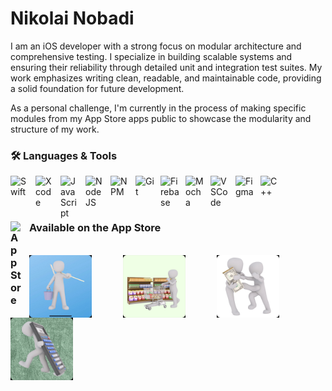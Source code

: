 # Nikolai Nobadi
I am an iOS developer with a strong focus on modular architecture and comprehensive testing. I specialize in building scalable systems and ensuring their reliability through detailed unit and integration test suites. My work emphasizes writing clean, readable, and maintainable code, providing a solid foundation for future development. 

As a personal challenge, I'm currently in the process of making specific modules from my App Store apps public to showcase the modularity and structure of my work.


### 🛠️ Languages & Tools
<img align="left" alt="Swift" width="30px" style="padding-right:10px;" src="https://cdn.jsdelivr.net/gh/devicons/devicon@latest/icons/swift/swift-original.svg"/>
<img align="left" alt="Xcode" width="30px" style="padding-right:10px;" img src="https://cdn.jsdelivr.net/gh/devicons/devicon@latest/icons/xcode/xcode-original.svg" />
<img align="left" alt="JavaScript" width="30px" style="padding-right:10px;" src="https://cdn.jsdelivr.net/gh/devicons/devicon/icons/javascript/javascript-plain.svg" />
<img align="left" alt="NodeJS" width="30px" style="padding-right:10px;" src="https://cdn.jsdelivr.net/gh/devicons/devicon/icons/nodejs/nodejs-original.svg" />
<img align="left" alt="NPM" width="30px" style="padding-right:10px;" img src="https://cdn.jsdelivr.net/gh/devicons/devicon@latest/icons/npm/npm-original-wordmark.svg" />
<img align="left" alt="Git" width="30px" style="padding-right:10px;" src="https://cdn.jsdelivr.net/gh/devicons/devicon/icons/git/git-original.svg" />
<img align="left" alt="Firebase" width="30px" style="padding-right:10px;" img src="https://cdn.jsdelivr.net/gh/devicons/devicon@latest/icons/firebase/firebase-original.svg" />
<img align="left" alt="Mocha" width="30px" style="padding-right:10px;" img src="https://cdn.jsdelivr.net/gh/devicons/devicon@latest/icons/mocha/mocha-original.svg" />
<img align="left" alt="VSCode" width="30px" style="padding-right:10px;" img src="https://cdn.jsdelivr.net/gh/devicons/devicon@latest/icons/vscode/vscode-original.svg" />
<img align="left" alt="Figma" width="30px" style="padding-right:10px;" img src="https://cdn.jsdelivr.net/gh/devicons/devicon@latest/icons/figma/figma-original.svg" />
<img align="left" alt="C++" width="30px" style="padding-right:10px;" src="https://cdn.jsdelivr.net/gh/devicons/devicon/icons/cplusplus/cplusplus-line.svg" />
<br />
<br />

#

### <img align="left" alt="App Store" width="20px" style="padding-right:10px;" src="https://upload.wikimedia.org/wikipedia/commons/6/67/App_Store_%28iOS%29.svg"/> Available on the App **Store**

<br />

<a href="https://apps.apple.com/app/icleanme/id1350310256">
    <img align="left" alt="iCleanMe" width="100px" style="padding-right:50px;" src="AppStoreIcons/iCleanMeIcon.jpg" >
</a>
<a href="https://apps.apple.com/us/app/igetgroceries/id1578530983">
    <img align="left" alt="iGetGroceries" width="100px" style="padding-right:50px;" src="AppStoreIcons/iGetGroceriesIcon.jpg" >
</a>
<a href="https://apps.apple.com/app/ioweyou-debt-tracker/id6450847298">
    <img align="left" alt="iOweYou" width="100px" style="padding-right:50px;"  src="AppStoreIcons/iOweYouIcon.jpg" >
</a>
<a href="https://apps.apple.com/us/app/iaddthree/id1389962750">
    <img align="left" alt="iAddThree" width="100px" style="padding-right:50px;" src="AppStoreIcons/iAddThreeIcon.jpg" >
</a>

